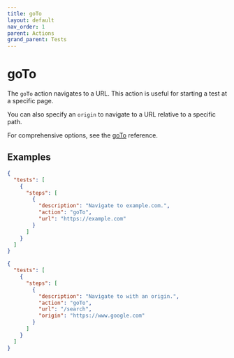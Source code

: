 ```yaml
---
title: goTo
layout: default
nav_order: 1
parent: Actions
grand_parent: Tests
---
```


# goTo

The `goTo` action navigates to a URL. This action is useful for starting a test at a specific page.

You can also specify an `origin` to navigate to a URL relative to a specific path.

For comprehensive options, see the [goTo](/reference/schemas/goTo) reference.

## Examples

```json
{
  "tests": [
    {
      "steps": [
        {
          "description": "Navigate to example.com.",
          "action": "goTo",
          "url": "https://example.com"
        }
      ]
    }
  ]
}
```

```json
{
  "tests": [
    {
      "steps": [
        {
          "description": "Navigate to with an origin.",
          "action": "goTo",
          "url": "/search",
          "origin": "https://www.google.com"
        }
      ]
    }
  ]
}